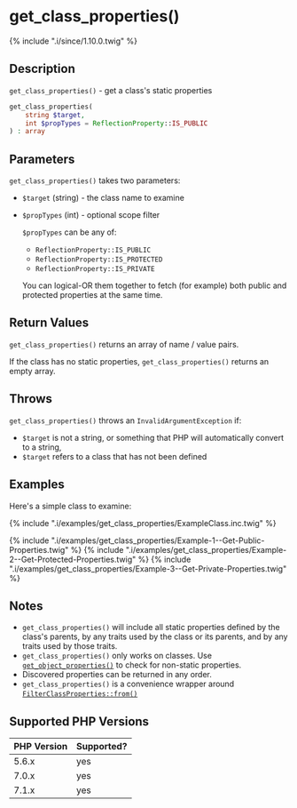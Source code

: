 # get_class_properties()

{% include ".i/since/1.10.0.twig" %}

## Description

`get_class_properties()` - get a class's static properties

```php
get_class_properties(
    string $target,
    int $propTypes = ReflectionProperty::IS_PUBLIC
) : array
```

## Parameters

`get_class_properties()` takes two parameters:

* `$target` (string) - the class name to examine
* `$propTypes` (int) - optional scope filter

  `$propTypes` can be any of:

  - `ReflectionProperty::IS_PUBLIC`
  - `ReflectionProperty::IS_PROTECTED`
  - `ReflectionProperty::IS_PRIVATE`

  You can logical-OR them together to fetch (for example) both public and protected properties at the same time.

## Return Values

`get_class_properties()` returns an array of name / value pairs.

If the class has no static properties, `get_class_properties()` returns an empty array.

## Throws

`get_class_properties()` throws an `InvalidArgumentException` if:

* `$target` is not a string, or something that PHP will automatically convert to a string,
* `$target` refers to a class that has not been defined

## Examples

Here's a simple class to examine:

{% include ".i/examples/get_class_properties/ExampleClass.inc.twig" %}

{% include ".i/examples/get_class_properties/Example-1--Get-Public-Properties.twig" %}
{% include ".i/examples/get_class_properties/Example-2--Get-Protected-Properties.twig" %}
{% include ".i/examples/get_class_properties/Example-3--Get-Private-Properties.twig" %}

## Notes

* `get_class_properties()` will include all static properties defined by the class's parents, by any traits used by the class or its parents, and by any traits used by those traits.
* `get_class_properties()` only works on classes. Use [`get_object_properties()`](get_object_properties.html) to check for non-static properties.
* Discovered properties can be returned in any order.
* `get_class_properties()` is a convenience wrapper around [`FilterClassProperties::from()`](FilterClassProperties.from.html)

## Supported PHP Versions

PHP Version | Supported?
------------|-----------
5.6.x | yes
7.0.x | yes
7.1.x | yes